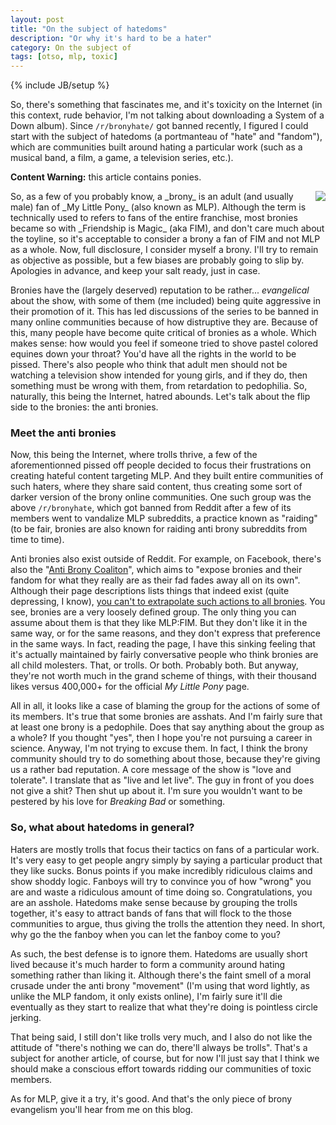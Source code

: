 ```yaml
---
layout: post
title: "On the subject of hatedoms"
description: "Or why it's hard to be a hater"
category: On the subject of
tags: [otso, mlp, toxic]
---
```

{% include JB/setup %}

So, there's something that fascinates me, and it's toxicity on the Internet (in this context, rude behavior, I'm not talking about downloading a System of a Down album). Since `/r/bronyhate/` got banned recently, I figured I could start with the subject of hatedoms (a portmanteau  of "hate" and "fandom"), which are communities built around hating a particular work (such as a musical band, a film, a game, a television series, etc.). 

**Content Warning:** this article contains ponies.

<!-- more -->

<img src="http://4.bp.blogspot.com/-_OLp3Txr8EA/T2ZQL_Wk-kI/AAAAAAAABEQ/W_YLgcXYdd8/s400/HolyFuckingShitPoniesAreAmazing.jpg" style="float:right; margin-left:1em;" />
So, as a few of you probably know, a _brony_ is an adult (and usually male) fan of _My Little Pony_ (also known as MLP). Although the term is technically used to refers to fans of the entire franchise, most bronies became so with _Friendship is Magic_ (aka FIM), and don't care much about the toyline, so it's acceptable to consider a brony a fan of FIM and not MLP as a whole. Now, full disclosure, I consider myself a brony. I'll try to remain as objective as possible, but a few biases are probably going to slip by. Apologies in advance, and keep your salt ready, just in case.

Bronies have the (largely deserved) reputation to be rather... _evangelical_ about the show, with some of them (me included) being quite aggressive in their promotion of it. This has led discussions of the series to be banned in many online communities because of how distruptive they are. Because of this, many people have become quite critical of bronies as a whole. Which makes sense: how would you feel if someone tried to shove pastel colored equines down your throat? You'd have all the rights in the world to be pissed. There's also people who think that adult men should not be watching a television show intended for young girls, and if they do, then something must be wrong with them, from retardation to pedophilia. So, naturally, this being the Internet, hatred abounds. Let's talk about the flip side to the bronies: the anti bronies.

### Meet the anti bronies

Now, this being the Internet, where trolls thrive, a few of the aforementionned pissed off people decided to focus their frustrations on creating hateful content targeting MLP. And they built entire communities of such haters, where they share said content, thus creating some sort of darker version of the brony online communities. One such group was the above `/r/bronyhate`, which got banned from Reddit after a few of its members went to vandalize MLP subreddits, a practice known as "raiding" (to be fair, bronies are also known for raiding anti brony subreddits from time to time).

Anti bronies also exist outside of Reddit. For example, on Facebook, there's also the "[Anti Brony Coaliton](https://www.facebook.com/pages/Anti-Brony-Coalition/220769644643883?id=220769644643883&sk=info)", which aims to "expose bronies and their fandom for what they really are as their fad fades away all on its own". Although their page descriptions lists things that indeed exist (quite depressing, I know), [you can't to extrapolate such actions to all bronies](https://yourlogicalfallacyis.com/anecdotal). You see, bronies are a very loosely defined group. The only thing you can assume about them is that they like MLP:FIM. But they don't like it in the same way, or for the same reasons, and they don't express that preference in the same ways. In fact, reading the page, I have this sinking feeling that it's actually maintained by fairly conversative people who think bronies are all child molesters. That, or trolls. Or both. Probably both. But anyway, they're not worth much in the grand scheme of things, with their thousand likes versus 400,000+ for the official _My Little Pony_ page.

All in all, it looks like a case of blaming the group for the actions of some of its members. It's true that some bronies are asshats. And I'm fairly sure that at least one brony is a pedophile. Does that say anything about the group as a whole? If you thought "yes", then I hope you're not pursuing a career in science. Anyway, I'm not trying to excuse them. In fact, I think the brony community should try to do something about those, because they're giving us a rather bad reputation. A core message of the show is "love and tolerate". I translate that as "live and let live". The guy in front of you does not give a shit? Then shut up about it. I'm sure you wouldn't want to be pestered by his love for _Breaking Bad_ or something. 

### So, what about hatedoms in general?

Haters are mostly trolls that focus their tactics on fans of a particular work. It's very easy to get people angry simply by saying a particular product that they like sucks. Bonus points if you make incredibly ridiculous claims and show shoddy logic. Fanboys will try to convince you of how "wrong" you are and waste a ridiculous amount of time doing so. Congratulations, you are an asshole. Hatedoms make sense because by grouping the trolls together, it's easy to attract bands of fans that will flock to the those communities to argue, thus giving the trolls the attention they need. In short, why go the the fanboy when you can let the fanboy come to you?

As such, the best defense is to ignore them. Hatedoms are usually short lived because it's much harder to form a community around hating something rather than liking it. Although there's the faint smell of a moral crusade under the anti brony "movement" (I'm using that word lightly, as unlike the MLP fandom, it only exists online), I'm fairly sure it'll die eventually as they start to realize that what they're doing is pointless circle jerking.

That being said, I still don't like trolls very much, and I also do not like the attitude of "there's nothing we can do, there'll always be trolls". That's a subject for another article, of course, but for now I'll just say that I think we should make a conscious effort towards ridding our communities of toxic members.

As for MLP, give it a try, it's good. And that's the only piece of brony evangelism you'll hear from me on this blog.